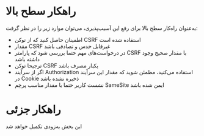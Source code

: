 # راهکار سطح بالا
به‌عنوان راه‌کار سطح بالا برای رفع این آسیب‌پذیری، می‌توان موارد زیر را در نظر گرفت:
* اطمینان حاصل کنید که از توکن CSRF استفاده شده است
* مقدار CSRF غیرقابل حدس و تصادفی باشد
* در درخواست‌های مهم حتما بررسی شود که پارامتر CSRF با مقدار صحیح وجود داشته باشد
* ترجیحا توکن CSRF یکبار مصرف باشد
* اگر از سرآیند Authorization استفاده می‌کنید، مطمئن شوید که مقدار این سرآیند در Cookie ذخیره نشده باشد
* نشست کاربر حتما با مقدار مناسب پرچم SameSite ایمن شده باشد
# راهکار جزئی
این بخش به‌زودی تکمیل خواهد شد
